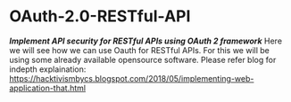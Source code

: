 # OAuth-2.0-RESTful-API
*****Implement API security for RESTful APIs using OAuth 2 framework*****
Here we will see how we can use Oauth for RESTful APIs. For this we will be using some already available opensource software. Please refer blog for indepth explaination: https://hacktivismbycs.blogspot.com/2018/05/implementing-web-application-that.html
